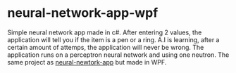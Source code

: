 # neural-network-app-wpf
Simple neural network app made in c#. After entering 2 values, the application will tell you if the item is a pen or a ring.
A.I is learning, after a certain amount of attemps, the application will never be wrong.
The application runs on a perceptron neural network and using one neutron.
The same project as <a href="https://github.com/novy213/neural-newtork-app">neural-newtork-app<a/> but made in WPF.
